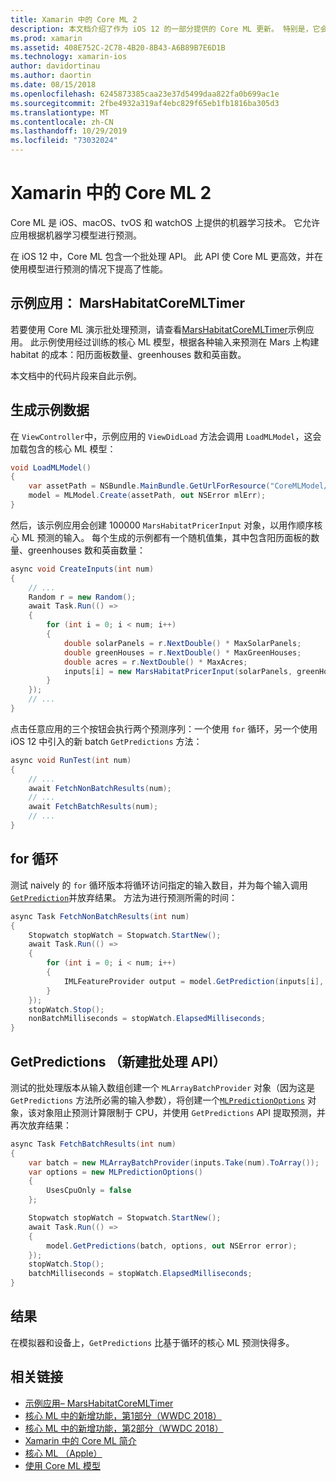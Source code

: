 ```yaml
---
title: Xamarin 中的 Core ML 2
description: 本文档介绍了作为 iOS 12 的一部分提供的 Core ML 更新。 特别是，它会查看与新的批处理预测 API 相关的性能改进。
ms.prod: xamarin
ms.assetid: 408E752C-2C78-4B20-8B43-A6B89B7E6D1B
ms.technology: xamarin-ios
author: davidortinau
ms.author: daortin
ms.date: 08/15/2018
ms.openlocfilehash: 6245873385caa23e37d5499daa822fa0b699ac1e
ms.sourcegitcommit: 2fbe4932a319af4ebc829f65eb1fb1816ba305d3
ms.translationtype: MT
ms.contentlocale: zh-CN
ms.lasthandoff: 10/29/2019
ms.locfileid: "73032024"
---
```

# <a name="core-ml-2-in-xamarinios"></a>Xamarin 中的 Core ML 2

Core ML 是 iOS、macOS、tvOS 和 watchOS 上提供的机器学习技术。 它允许应用根据机器学习模型进行预测。

在 iOS 12 中，Core ML 包含一个批处理 API。 此 API 使 Core ML 更高效，并在使用模型进行预测的情况下提高了性能。

## <a name="sample-app-marshabitatcoremltimer"></a>示例应用： MarsHabitatCoreMLTimer

若要使用 Core ML 演示批处理预测，请查看[MarsHabitatCoreMLTimer](https://docs.microsoft.com/samples/xamarin/ios-samples/ios12-marshabitatcoremltimer)示例应用。 此示例使用经过训练的核心 ML 模型，根据各种输入来预测在 Mars 上构建 habitat 的成本：阳历面板数量、greenhouses 数和英亩数。

本文档中的代码片段来自此示例。

## <a name="generate-sample-data"></a>生成示例数据

在 `ViewController`中，示例应用的 `ViewDidLoad` 方法会调用 `LoadMLModel`，这会加载包含的核心 ML 模型：

```csharp
void LoadMLModel()
{
    var assetPath = NSBundle.MainBundle.GetUrlForResource("CoreMLModel/MarsHabitatPricer", "mlmodelc");
    model = MLModel.Create(assetPath, out NSError mlErr);
}
```

然后，该示例应用会创建 100000 `MarsHabitatPricerInput` 对象，以用作顺序核心 ML 预测的输入。 每个生成的示例都有一个随机值集，其中包含阳历面板的数量、greenhouses 数和英亩数量：

```csharp
async void CreateInputs(int num)
{
    // ...
    Random r = new Random();
    await Task.Run(() =>
    {
        for (int i = 0; i < num; i++)
        {
            double solarPanels = r.NextDouble() * MaxSolarPanels;
            double greenHouses = r.NextDouble() * MaxGreenHouses;
            double acres = r.NextDouble() * MaxAcres;
            inputs[i] = new MarsHabitatPricerInput(solarPanels, greenHouses, acres);
        }
    });
    // ...
}
```

点击任意应用的三个按钮会执行两个预测序列：一个使用 `for` 循环，另一个使用 iOS 12 中引入的新 batch `GetPredictions` 方法：

```csharp
async void RunTest(int num)
{
    // ...
    await FetchNonBatchResults(num);
    // ...
    await FetchBatchResults(num);
    // ...
}
```

## <a name="for-loop"></a>for 循环

测试 naively 的 `for` 循环版本将循环访问指定的输入数目，并为每个输入调用[`GetPrediction`](xref:CoreML.MLModel.GetPrediction*)并放弃结果。 方法为进行预测所需的时间：

```csharp
async Task FetchNonBatchResults(int num)
{
    Stopwatch stopWatch = Stopwatch.StartNew();
    await Task.Run(() =>
    {
        for (int i = 0; i < num; i++)
        {
            IMLFeatureProvider output = model.GetPrediction(inputs[i], out NSError error);
        }
    });
    stopWatch.Stop();
    nonBatchMilliseconds = stopWatch.ElapsedMilliseconds;
}
```

## <a name="getpredictions-new-batch-api"></a>GetPredictions （新建批处理 API）

测试的批处理版本从输入数组创建一个 `MLArrayBatchProvider` 对象（因为这是 `GetPredictions` 方法所必需的输入参数），将创建一个[`MLPredictionOptions`](xref:CoreML.MLPredictionOptions)
对象，该对象阻止预测计算限制于 CPU，并使用 `GetPredictions` API 提取预测，并再次放弃结果：

```csharp
async Task FetchBatchResults(int num)
{
    var batch = new MLArrayBatchProvider(inputs.Take(num).ToArray());
    var options = new MLPredictionOptions()
    {
        UsesCpuOnly = false
    };

    Stopwatch stopWatch = Stopwatch.StartNew();
    await Task.Run(() =>
    {
        model.GetPredictions(batch, options, out NSError error);
    });
    stopWatch.Stop();
    batchMilliseconds = stopWatch.ElapsedMilliseconds;
}
```

## <a name="results"></a>结果

在模拟器和设备上，`GetPredictions` 比基于循环的核心 ML 预测快得多。

## <a name="related-links"></a>相关链接

- [示例应用– MarsHabitatCoreMLTimer](https://docs.microsoft.com/samples/xamarin/ios-samples/ios12-marshabitatcoremltimer)
- [核心 ML 中的新增功能，第1部分（WWDC 2018）](https://developer.apple.com/videos/play/wwdc2018/708/)
- [核心 ML 中的新增功能，第2部分（WWDC 2018）](https://developer.apple.com/videos/play/wwdc2018/709/)
- [Xamarin 中的 Core ML 简介](https://docs.microsoft.com/xamarin/ios/platform/introduction-to-ios11/coreml)
- [核心 ML （Apple）](https://developer.apple.com/documentation/coreml?language=objc)
- [使用 Core ML 模型](https://developer.apple.com/machine-learning/build-run-models/)
